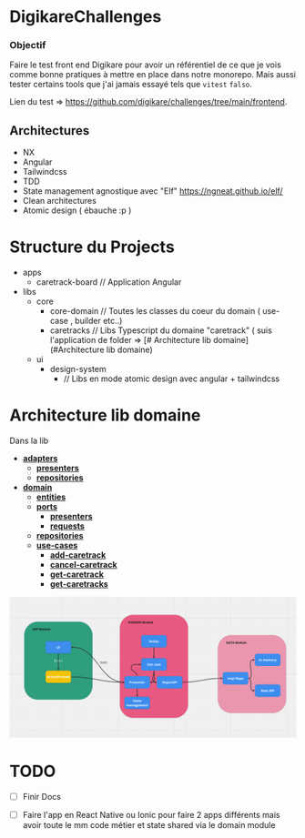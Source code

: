 # DigikareChallenges

### Objectif
Faire le test front end Digikare pour avoir un référentiel de ce que je vois comme bonne pratiques à mettre en place dans notre monorepo.
Mais aussi tester certains tools que j'ai jamais essayé tels que `vitest` `falso`.

Lien du test => https://github.com/digikare/challenges/tree/main/frontend.


## Architectures
- NX 
- Angular
- Tailwindcss
- TDD
- State management agnostique avec "Elf" https://ngneat.github.io/elf/
- Clean architectures
- Atomic design ( ébauche :p )



# Structure du Projects
- apps
  - caretrack-board // Application Angular
- libs
  - core
    - core-domain // Toutes les classes du coeur du domain ( use-case , builder etc..)
    - caretracks // Libs Typescript du domaine "caretrack" ( suis l'application de folder => [# Architecture lib domaine](#Architecture lib domaine) 
  - ui
    - design-system
      - // Libs en mode atomic design avec angular + tailwindcss
      


# Architecture lib domaine

Dans la lib
- [**adapters**](src/lib/adapters)
  - [**presenters**](src/lib/adapters/presenters)
  - [**repositories**](src/lib/adapters/repositories)
- [**domain**](src/lib/domain)
  - [**entities**](src/lib/domain/entities)
  - [**ports**](src/lib/domain/ports)
    - [**presenters**](src/lib/domain/ports/presenters)
    - [**requests**](src/lib/domain/ports/requests)
  - [**repositories**](src/lib/domain/repositories)
  - [**use-cases**](src/lib/domain/use-cases)
    - [**add-caretrack**](src/lib/domain/use-cases/add-caretrack)
    - [**cancel-caretrack**](src/lib/domain/use-cases/cancel-caretrack)
    - [**get-caretrack**](src/lib/domain/use-cases/get-caretrack)
    - [**get-caretracks**](src/lib/domain/use-cases/get-caretracks)

![archi.png](docs%2Fimages%2Farchi.png)


# TODO 
- [ ] Finir Docs
- [ ] Faire l'app en React Native ou Ionic pour faire 2 apps différents mais avoir toute le mm code métier et state shared via le domain module

